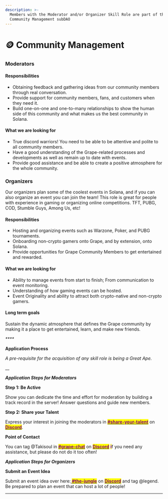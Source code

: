 ```yaml
---
description: >-
  Members with the Moderator and/or Organizer Skill Role are part of the
  Community Management subDAO
---
```


# 🪙 Community Management

### **Moderators**

#### **Responsibilities**

* &#x20;Obtaining feedback and gathering ideas from our community members through real conversation.
* Provide support for community members, fans, and customers when they need it.
* Build one-on-one and one-to-many relationships to show the human side of this community and what makes us the best community in Solana.&#x20;

#### **What we are looking for**

* &#x20;True discord warriors! You need to be able to be attentive and polite to all community members.
* Have a good understanding of the Grape-related processes and developments as well as remain up to date with events.
* Provide good assistance and be able to create a positive atmosphere for the whole community.

### **Organizers**

Our organizers plan some of the coolest events in Solana, and if you can also organize an event you can join the team! This role is great for people with experience in gaming or organizing online competitions. TFT, PUBG, COD, Stumble Guys, Among Us, etc!

#### **Responsibilities**

* Hosting and organizing events such as Warzone, Poker, and PUBG tournaments.
* Onboarding non-crypto gamers onto Grape, and by extension, onto Solana.
* Provide opportunities for Grape Community Members to get entertained and rewarded.

#### **What we are looking for**

* Ability to manage events from start to finish; From communication to event monitoring.
* Understanding of how gaming events can be hosted.
* Event Originality and ability to attract both crypto-native and non-crypto gamers.

#### **Long term goals**

Sustain the dynamic atmosphere that defines the Grape community by making it a place to get entertained, learn, and make new friends.

_****_

**Application Process**

_A pre-requisite for the acquisition of any skill role is being a Great Ape._

__

_**Application Steps for Moderators**_

**Step 1: Be Active**

Show you can dedicate the time and effort for moderation by building a track record in the server! Answer questions and guide new members.

**Step 2: Share your Talent**

Express your interest in joining the moderators in [<mark style="color:purple;">**#share-your-talent**</mark>](https://discord.gg/Kj6CJKh6H2) on [<mark style="color:purple;">**Discord**</mark>](https://discord.gg/greatape).

**Point of Contact**

You can tag @Takisoul in [<mark style="color:purple;">**#grape-chat**</mark>](https://discord.gg/amTprhcNn9) on [<mark style="color:purple;">**Discord**</mark>](https://discord.gg/greatape) <mark style="color:purple;">**i**</mark>f you need any assistance, but please do not do it too often!



_**Application Steps for Organizers**_

**Submit an Event Idea**

Submit an event idea over here:[ <mark style="color:purple;">**#the-jungle**</mark>](https://discord.gg/ywsg6a2NpP) on [<mark style="color:purple;">**Discord**</mark>](https://discord.gg/greatape) and tag @legend. Be prepared to plan an event that can host a lot of people!

****
